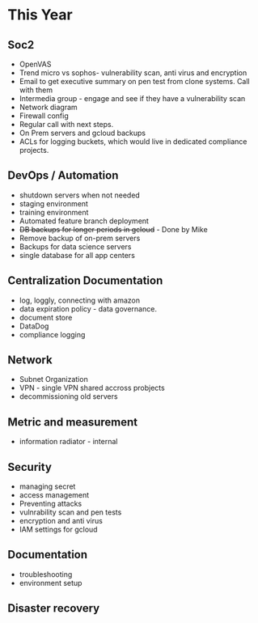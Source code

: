 # This Year

##  Soc2
-  OpenVAS
-  Trend micro vs sophos- vulnerability scan, anti virus and encryption
-  Email to get executive summary on pen test from clone systems. Call with them
-  Intermedia group - engage and see if they have a vulnerability scan
-  Network diagram
-  Firewall config
-  Regular call with next steps.
-  On Prem servers and gcloud backups
-  ACLs for logging buckets, which would live in dedicated compliance projects.

## DevOps / Automation
- shutdown servers when not needed
- staging environment
- training environment
- Automated feature branch deployment
- ~~DB backups for longer periods in gcloud~~ - Done by Mike
- Remove backup of on-prem servers
- Backups for data science servers
- single database for all app centers

## Centralization Documentation
- log, loggly, connecting with amazon
- data expiration policy - data governance.
- document store
- DataDog
- compliance logging

## Network
- Subnet Organization
- VPN - single VPN shared accross probjects
- decommissioning old servers

## Metric and measurement
- information radiator - internal

## Security
- managing secret
- access management
- Preventing attacks
- vulnrability scan and pen tests
- encryption and anti virus
- IAM settings for gcloud

## Documentation
- troubleshooting
- environment setup

## Disaster recovery
